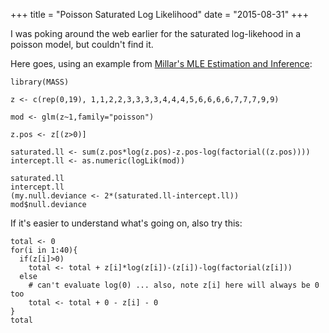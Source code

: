 +++
title = "Poisson Saturated Log Likelihood"
date = "2015-08-31"
+++

I was poking around the web earlier for the saturated log-likehood in a poisson model, but couldn't find it. 

Here goes, using an example from [Millar's MLE Estimation and Inference](https://books.google.com/books?id=qvzUGYmChxUC&lpg=PT165&dq=negative%20binomial%20deviance%20R%20code&pg=PT165#v=onepage&q=negative%20binomial%20deviance%20R%20code&f=false):

```{r}
library(MASS)

z <- c(rep(0,19), 1,1,2,2,3,3,3,3,4,4,4,5,6,6,6,6,7,7,7,9,9)

mod <- glm(z~1,family="poisson")

z.pos <- z[(z>0)]

saturated.ll <- sum(z.pos*log(z.pos)-z.pos-log(factorial((z.pos))))
intercept.ll <- as.numeric(logLik(mod))

saturated.ll
intercept.ll
(my.null.deviance <- 2*(saturated.ll-intercept.ll))
mod$null.deviance
```

If it's easier to understand what's going on, also try this:

```{r}
total <- 0
for(i in 1:40){
  if(z[i]>0)
    total <- total + z[i]*log(z[i])-(z[i])-log(factorial(z[i]))
  else
    # can't evaluate log(0) ... also, note z[i] here will always be 0 too
    total <- total + 0 - z[i] - 0  
}
total
```


